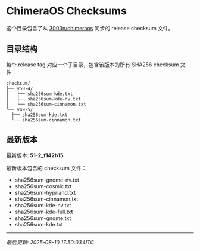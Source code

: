# ChimeraOS Checksums

这个目录包含了从 [3003n/chimeraos](https://github.com/3003n/chimeraos) 同步的 release checksum 文件。

## 目录结构

每个 release tag 对应一个子目录，包含该版本的所有 SHA256 checksum 文件：

```
checksum/
├── v50-4/
│   ├── sha256sum-kde.txt
│   ├── sha256sum-kde-nv.txt
│   └── sha256sum-cinnamon.txt
└── v49-5/
  ├── sha256sum-kde.txt
  └── sha256sum-cinnamon.txt
```

## 最新版本

最新版本: **51-2_f142b15**

最新版本包含的 checksum 文件：
- sha256sum-gnome-nv.txt
- sha256sum-cosmic.txt
- sha256sum-hyprland.txt
- sha256sum-cinnamon.txt
- sha256sum-kde-nv.txt
- sha256sum-kde-full.txt
- sha256sum-gnome.txt
- sha256sum-kde.txt

---
*最后更新: 2025-08-10 17:50:03 UTC*

